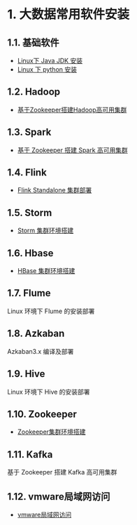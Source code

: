 # 1. 大数据常用软件安装
## 1.1. 基础软件
- [Linux下 Java JDK 安装](notes/大数据/大数据常用软件安装/基础软件/JDK安装.md)
- [Linux 下 python 安装](notes/大数据/大数据常用软件安装/基础软件/python安装.md)

## 1.2. Hadoop
- [基于Zookeeper搭建Hadoop高可用集群](notes/大数据/大数据常用软件安装/Hadoop/基于Zookeeper搭建Hadoop高可用集群.md)

## 1.3. Spark
- [基于 Zookeeper 搭建 Spark 高可用集群](notes/大数据/大数据常用软件安装/Spark/基于Zookeeper搭建Spark高可用集群.md)
    
## 1.4. Flink
- [Flink Standalone 集群部署](notes/大数据/大数据常用软件安装/Flink/Flink集群部署.md)
      
## 1.5. Storm 
- [Storm 集群环境搭建](notes/大数据/大数据常用软件安装/Storm/Storm集群环境搭建.md)
## 1.6. Hbase
- [HBase 集群环境搭建](notes/大数据/大数据常用软件安装/HBase/HBase集群环境搭建.md)
## 1.7. Flume
Linux 环境下 Flume 的安装部署
## 1.8. Azkaban
Azkaban3.x 编译及部署
## 1.9. Hive
Linux 环境下 Hive 的安装部署
## 1.10. Zookeeper
- [Zookeeper集群环境搭建](notes/大数据/大数据常用软件安装/zookeeper/Zookeeper集群环境搭建.md)
         
## 1.11. Kafka
基于 Zookeeper 搭建 Kafka 高可用集群
## 1.12. vmware局域网访问
- [vmware局域网访问](notes/大数据/大数据常用软件安装/vmware局域网访问/vmware局域网访问.md)